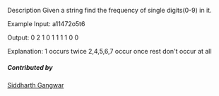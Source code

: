 ﻿Description
Given a string find the frequency of single digits(0-9) in it.

Example
Input:
a11472o5t6

Output:
0 2 1 0 1 1 1 1 0 0

Explanation:
1 occurs twice
2,4,5,6,7 occur once
rest don't occur at all

##### Contributed by 
[Siddharth Gangwar](https://github.com/siddharthgangwar25)
